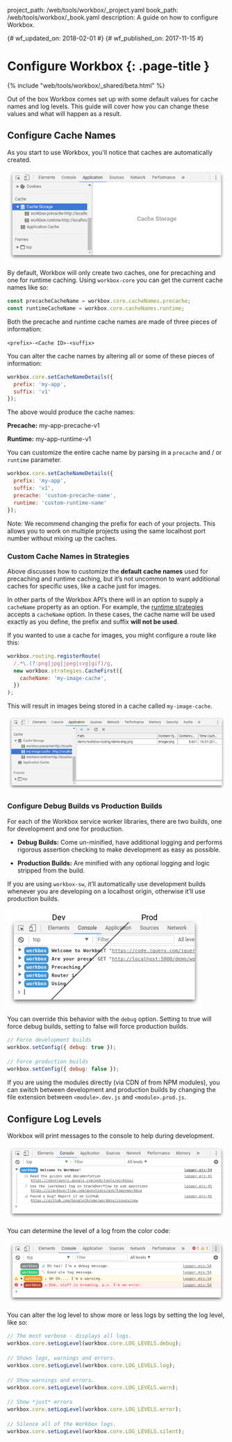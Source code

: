 project_path: /web/tools/workbox/_project.yaml
book_path: /web/tools/workbox/_book.yaml
description: A guide on how to configure Workbox.

{# wf_updated_on: 2018-02-01 #}
{# wf_published_on: 2017-11-15 #}

# Configure Workbox {: .page-title }

{% include "web/tools/workbox/_shared/beta.html" %}

Out of the box Workbox comes set up with some default values for cache
names and log levels. This guide will cover how you can change these values
and what will happen as a result.

## Configure Cache Names

As you start to use Workbox, you'll notice that caches are automatically created.

![Workbox Default Caches](../images/guides/configure-workbox/default-caches.png)

By default, Workbox will only create two caches, one for precaching and one
for runtime caching. Using `workbox-core` you can get the current cache names
like so:

```javascript
const precacheCacheName = workbox.core.cacheNames.precache;
const runtimeCacheName = workbox.core.cacheNames.runtime;
```

Both the precache and runtime cache names are made of three pieces of
information:

`<prefix>-<Cache ID>-<suffix>`

You can alter the cache names by altering all or some of these pieces of
information:

```javascript
workbox.core.setCacheNameDetails({
  prefix: 'my-app',
  suffix: 'v1'
});
```

The above would produce the cache names:

**Precache:** my-app-precache-v1

**Runtime:** my-app-runtime-v1

You can customize the entire cache name by parsing in a `precache` and
/ or `runtime` parameter.

```javascript
workbox.core.setCacheNameDetails({
  prefix: 'my-app',
  suffix: 'v1',
  precache: 'custom-precache-name',
  runtime: 'custom-runtime-name'
});
```

Note: We recommend changing the prefix for each of your projects. This
allows you to work on multiple projects using the same localhost port number
without mixing up the caches.

### Custom Cache Names in Strategies

Above discusses how to customize the **default cache names** used
for precaching and runtime caching, but it’s not uncommon to want
additional caches for specific uses, like a cache just for images.

In other parts of the Workbox API’s there will in an option to supply a
`cacheName` property as an option. For example, the
[runtime strategies](/web/tools/workbox/modules/workbox-strategies)
accepts a `cacheName` option. In these cases, the cache name will be used
exactly as you define, the prefix and suffix **will not be used**.

If you wanted to use a cache for images, you might configure a route like this:

```javascript
workbox.routing.registerRoute(
  /.*\.(?:png|jpg|jpeg|svg|gif)/g,
  new workbox.strategies.CacheFirst({
    cacheName: 'my-image-cache',
  })
);
```

This will result in images being stored in a cache called `my-image-cache`.

![Using a Custom Cache Name in Workbox](../images/guides/configure-workbox/custom-cache-name.png)

### Configure Debug Builds vs Production Builds

For each of the Workbox service worker libraries, there are two builds, one for
development and one for production.

- **Debug Builds:** Come un-minified, have additional logging and performs
rigorous assertion checking to make development as easy as possible.

- **Production Builds:** Are minified with any optional logging and logic
stripped from the build.

If you are using `workbox-sw`, it’ll automatically use development builds
whenever you are developing on a localhost origin, otherwise it’ll use
production builds.

![Debug vs Production Builds of Workbox](../images/guides/configure-workbox/debug-vs-prod.png)

You can override this behavior with the `debug` option. Setting to true will
force debug builds, setting to false will force production builds.

```javascript
// Force development builds
workbox.setConfig({ debug: true });

// Force production builds
workbox.setConfig({ debug: false });
```

If you are using the modules directly (via CDN of from NPM modules), you can
switch between development and production builds by changing the file extension
between `<module>.dev.js` and `<module>.prod.js`.

## Configure Log Levels

Workbox will print messages to the console to help during development.

![Workbox Welcome Message](../images/guides/configure-workbox/welcome-message.png)

You can determine the level of a log from the color code:

![Color coded logs in Workbox](../images/guides/configure-workbox/workbox-core_logs.png)

You can alter the log level to show more or less logs by setting the log level,
like so:

```javascript
// The most verbose - displays all logs.
workbox.core.setLogLevel(workbox.core.LOG_LEVELS.debug);

// Shows logs, warnings and errors.
workbox.core.setLogLevel(workbox.core.LOG_LEVELS.log);

// Show warnings and errors.
workbox.core.setLogLevel(workbox.core.LOG_LEVELS.warn);

// Show *just* errors
workbox.core.setLogLevel(workbox.core.LOG_LEVELS.error);

// Silence all of the Workbox logs.
workbox.core.setLogLevel(workbox.core.LOG_LEVELS.silent);
```
